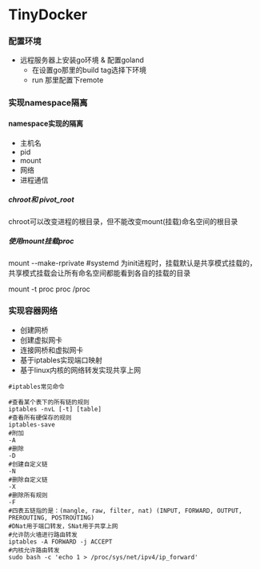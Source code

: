 # TinyDocker


### 配置环境

- 远程服务器上安装go环境 & 配置goland
    - 在设置go那里的build tag选择下环境
    - run 那里配置下remote

### 实现namespace隔离

#### namespace实现的隔离

- 主机名
- pid
- mount
- 网络
- 进程通信

##### chroot和 pivot_root

chroot可以改变进程的根目录，但不能改变mount(挂载)命名空间的根目录

##### 使用mount挂载proc
mount --make-rprivate #systemd 为init进程时，挂载默认是共享模式挂载的，共享模式挂载会让所有命名空间都能看到各自的挂载的目录

mount -t proc proc /proc

### 实现容器网络

- 创建网桥
- 创建虚拟网卡
- 连接网桥和虚拟网卡
- 基于iptables实现端口映射
- 基于linux内核的网络转发实现共享上网

```shell
#iptables常见命令

#查看某个表下的所有链的规则
iptables -nvL [-t] [table]
#查看所有硬保存的规则
iptables-save
#附加
-A
#删除
-D
#创建自定义链
-N
#删除自定义链
-X
#删除所有规则
-F
#四表五链指的是：(mangle, raw, filter, nat) (INPUT, FORWARD, OUTPUT, PREROUTING, POSTROUTING)
#DNat用于端口转发，SNat用于共享上网
#允许防火墙进行路由转发
iptables -A FORWARD -j ACCEPT
#内核允许路由转发
sudo bash -c 'echo 1 > /proc/sys/net/ipv4/ip_forward'
```


